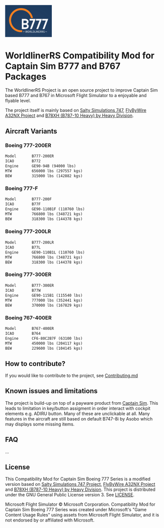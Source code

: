 <img src="./worldlinerrs/banner/logo/WorldlinerRS.png" width=30% height=30%>

# WorldlinerRS Compatibility Mod for Captain Sim B777 and B767 Packages

The WorldlinerRS Project is an open source project to improve Captain Sim based B777 and B767 in Microsoft Flight Simulator to a enjoyable and flyable level.

The project itself is mainly based on [Salty Simulations 747](https://github.com/saltysimulations/salty-747), [FlyByWire A32NX Project](https://github.com/flybywiresim/a32nx) and [B78XH (B787-10 Heavy) by Heavy Division](https://github.com/Heavy-Division/B78XH).

## Aircraft Variants

### Boeing 777-200ER

 ```
 Model       B777-200ER
 ICAO        B772
 Engine      GE90-94B (94000 lbs)
 MTW         656000 lbs (297557 kgs)
 BEW         315000 lbs (142882 kgs)
 ```

### Boeing 777-F

 ```
 Model       B777-200F
 ICAO        B77F
 Engine      GE90-110B1F (110760 lbs)
 MTW         766800 lbs (348721 kgs)
 BEW         318300 lbs (144378 kgs)
 ```

### Boeing 777-200LR

 ```
 Model       B777-200LR
 ICAO        B77L
 Engine      GE90-110B1L (110760 lbs)
 MTW         766800 lbs (348721 kgs)
 BEW         318300 lbs (144378 kgs)
 ```

### Boeing 777-300ER

 ```
 Model       B777-300ER
 ICAO        B77W
 Engine      GE90-115B1 (115540 lbs)
 MTW         777000 lbs (352441 kgs)
 BEW         370000 lbs (167829 kgs)
 ```

 ### Boeing 767-400ER

 ```
 Model       B767-400ER
 ICAO        B764
 Engine      CF6-80C2B7F (63100 lbs)
 MTW         450000 lbs (204117 kgs)
 BEW         229600 lbs (104145 kgs)
 ```

## How to contribute?
If you would like to contribute to the project, see [Contributing.md](./Contributing.md)

## Known issues and limitations

The project is build-up on top of a payware product from [Captain Sim](https://captainsim.net/). This leads to limitation in key/button assigment in order interact with cockpit elements e.g. ADIRU button. Many of these are unclickable at all. Many features in the aircraft are still based on default B747-8i by Asobo which may displays some missing items.  

## FAQ

...

## License

This Compatibility Mod for Captain Sim Boeing 777 Series is a modified version based on [Salty Simulations 747 Project](https://github.com/saltysimulations/salty-747), [FlyByWire A32NX Project](https://github.com/flybywiresim/a32nx) and [B78XH (B787-10 Heavy) by Heavy Division](https://github.com/Heavy-Division/B78XH). This project is distributed under the GNU General Public License version 3. See [LICENSE](./LICENSE).

Microsoft Flight Simulator © Microsoft Corporation. Compatibility Mod for Captain Sim Boeing 777 Series was created under Microsoft's "Game Content Usage Rules" using assets from Microsoft Flight Simulator, and it is not endorsed by or affiliated with Microsoft.
